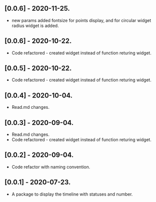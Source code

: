 ## [0.0.6] - 2020-11-25.

* new params added fontsize for points display, and for circular widget radius widget is added.

## [0.0.6] - 2020-10-22.

* Code refactored - created widget instead of function returing widget. 

## [0.0.5] - 2020-10-22.

* Code refactored - created widget instead of function returing widget. 

## [0.0.4] - 2020-10-04.

* Read.md changes.

## [0.0.3] - 2020-09-04.

* Read.md changes.
* Code refactored - created widget instead of function returing widget. 

## [0.0.2] - 2020-09-04.

* Code refactor with naming convention.

## [0.0.1] - 2020-07-23.

* A package to display the timeline with statuses and number.


